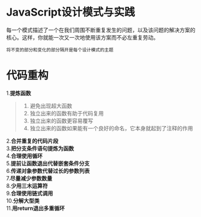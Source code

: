 # JavaScript设计模式与实践

每一个模式描述了一个在我们周围不断重复发生的问题，以及该问题的解决方案的核心。这样，你就能一次又一次地使用该方案而不必左重复劳动。


    将不变的部分和变化的部分隔开是每个设计模式的主题


# 代码重构
1.**提炼函数**
>1) 避免出现超大函数
>2) 独立出来的函数有助于代码复用
>3) 独立出来的函数更容易覆写
>4) 独立出来的函数如果能有一个良好的命名，它本身就起到了注释的作用

2.**合并重复的代码片段**    
3.**把分支条件语句提炼为函数**    
4.**合理使用循环**    
5.**提前让函数退出代替嵌套条件分支**    
6.**传递对象参数代替过长的参数列表**    
7.**尽量减少参数数量**    
8.**少用三木运算符**    
9.**合理使用链式调用**    
10.**分解大型类**    
11.**用return退出多重循环**    